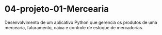 # 04-projeto-01-Mercearia

Desenvolvimento de um aplicativo Python que gerencia os produtos de uma mercearia, faturamento, caixa e controle de estoque de mercadorias.
